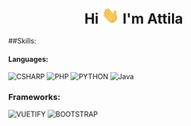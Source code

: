 <h1 align="center">Hi <img width="35" src="https://github.com/1999AZZAR/1999AZZAR/blob/main/resources/img/waving.gif"> I'm Attila</h1>

##Skills:
#### Languages: 
![CSHARP](https://img.shields.io/badge/CSHARP-blueviolet?style=for-the-badge&logo=CSHARP&logoColor=white)
![PHP](https://img.shields.io/badge/PHP-blueviolet?style=for-the-badge&logo=PHP&logoColor=white)
![PYTHON](https://img.shields.io/badge/PYTHON-blue?style=for-the-badge&logo=PYTHON&logoColor=yellow)
![Java](https://img.shields.io/badge/Java-ED8B00?style=for-the-badge&logo=java&logoColor=white)
### Frameworks:
![VUETIFY](https://img.shields.io/badge/VUETIFY-blue?style=for-the-badge&logo=VUETIFY&logoColor=white)
![BOOTSTRAP](https://img.shields.io/badge/BOOTSTRAP-blueviolet?style=for-the-badge&logo=BOOTSTRAP&logoColor=white)
